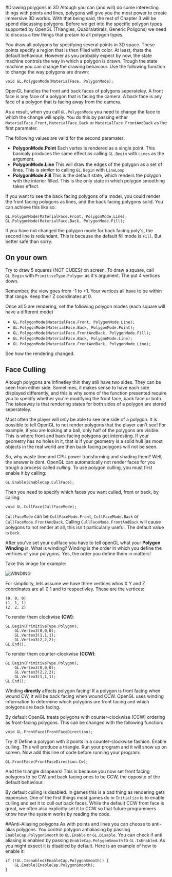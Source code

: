 #Drawing polygons in 3D
Altough you can (and will) do some interesting things with points and lines, polygons will give you the most power to create immersive 3D worlds. With that being said, the rest of Chapter 3 will be spend discussing polygons. Before we get into the specific polygon types supported by OpenGL (Triangles, Quadralatirals, Generic Poligons) we need to discuss a few things that pretain to all polygon types.

You draw all polygons by specifying several points in 3D space. These points specify a region that is then filled with color. At least, thats the default behaviour. However as you probably expect by now, the state machine controls the way in which a polygon is drawn. Trough the state machine you can change the drawing behaviour. Use the following function to change the way polygons are drawn:

```
void GL.PolygonMode(MaterialFace, PolygonMode);
```

OpenGL handles the front and back faces of polygons seperateley. A front face is any face of a polygon that is facing the camera. A back face is any face of a polygon that is facing away from the camera. 

As a result, when you call ```GL.PolygonMode``` you need to change the face to which the change will apply. You do this by passing either ```MaterialFace.Front```, ```MaterialFace.Back``` or ```MaterialFace.FrontAndBack``` as the first paramater.

The following values are valid for the second paramater:

* __PolygonMode.Point__ Each vertex is rendered as a single point. This basicaly produces the same effect as calling ```GL.Begin``` with ```Lines``` as the argument.
* __PolygonMode.Line__ This will draw the edges of the polygon as a set of lines. This is _similar_ to calling ```GL.Begin``` with ```LineLoop```
* __PolygonMode.Fill__ This is the default state, which renders the polygon with the interior filled.  This is the only state in which polygon smoothing takes effect.

If you want to see the back facing polygons of a model, you could render the front facing polygons as lines, and the back facing polygons solid. You can achieve this like so:

```
GL.PolygonMode(MaterialFace.Front, PolygonMode.Line);
GL.PolygonMode(MaterialFace.Back, PolygonMode.Fill);
```

If you have not changed the polygon mode for back facing poly's, the second line is redundant. This is because the default fill mode is ```Fill```. But better safe than sorry.

## On your own
Try to draw 5 squares (NOT CUBES) on screen. To draw a square, call ```GL.Begin``` with ```PrimitiveType.Polygon``` as it's argument. The put 4 vertices down. 

Remember, the view goes from -1 to +1. Your vertices all have to be within that range. Keep their Z coordinates at 0.

Once all 5 are rendering, set the following polygon modes (each square will have a different mode)

* ```GL.PolygonMode(MaterialFace.Front, PolygonMode.Line);```
* ```GL.PolygonMode(MaterialFace.Back, PolygonMode.Point);```
* ```GL.PolygonMode(MaterialFace.FrontAndBack, PolygonMode.Fill);```
* ```GL.PolygonMode(MaterialFace.Back, PolygonMode.Line);```
* ```GL.PolygonMode(MaterialFace.FrontAndBack, PolygonMode.Line);```

See how the rendering changed.

## Face Culling
Altough polygons are infinetley thin they still have two sides. They can be seen from either side. Sometimes, it makes sense to have each side displayed differently, and this is why some of the function presented require you to specify whether you're modifying the front face, back face or both. The takeaway is that rendering states for both sides of a polygon are stored seperateley.

Most often the player will only be able to see one side of a polygon. It is possible to tell OpenGL to not render polygons that the player can't see! For example, if you are looking at a ball, only half of the polygons are visible. This is where front and back facing polygons get interesting. If your geometry has no holes in it, that is if your geometry is a solid hull (as most objects in the real world are then back facing polygons will not be seen.

So, why waste time and CPU power transforming and shading them? Well, the answer is dont.  OpenGL can automatically not render faces for you trough a process called _culling_. To use polygon culling, you must first enable it by calling:

```
GL.Enable(EnableCap.CullFace);
```

Then you need to specify which faces you want culled, front or back, by calling:

```
void GL.CullFace(CullFaceMode);
```

```CullFaceMode``` can be ```CullFaceMode.Front```, ```CullFaceMode.Back``` or ```CullFaceMode.FrontAndBack```. Calling ```CullFaceMode.FrontAndBack``` will cause polygons to not render at all, this isn't particularly useful. The default value is ```Back```.

After you've set your cullface you have to tell openGL what your __Polygon Winding__ is. What is winding? Winding is the order in which you define the vertices of your polygons. Yes, the order you define them in matters!

Take this image for example:

![WINDING](winding.png)

For simplicity, lets assume we have three vertices whos X Y and Z coordinates are all 0 1 and to respectivley. These are the vertices:

```
(0, 0, 0)
(1, 1, 1)
(2, 2, 2)
```

To render them clockwise __(CW)__:

```
GL.Begin(PrimitiveType.Polygon);
    GL.Vertex3(0,0,0);
    GL.Vertex3(1,1,1);
    GL.Vertex3(2,2,2);
GL.End();
```
To render them counter-clockwise __(CCW)__:

```
GL.Begin(PrimitiveType.Polygon);
    GL.Vertex3(0,0,0);
    GL.Vertex3(2,2,2);
    GL.Vertex3(1,1,1);
GL.End();
```

Winding __directly__ affects polygon facing! If a polygon is front facing when wound CW, it will be back facing when wound CCW. OpenGL uses winding information to determine which polygons are front facing and which polygons are back facing.

By default OpenGL treats polygons with counter-clockwise (CCW) ordering as front-facing polygons. This can be changed with the following function:

```
void GL.FrontFace(FrontFaceDirection);
```

Try it! Define a polygon with 3 points in a counter-clockwise fashion. Enable culling. This will produce a triangle. Run your program and it will show up on screen. Now add this line of code before running your program:

```
GL.FrontFace(FrontFaceDirection.Cw);
```

And the triangle disapears! This is because you now set front facing polygons to be CW, and back facing ones to be CCW, the opposite of the default behaviour.

By default culling is disabled. In games this is a bad thing as rendering gets expensive. One of the first things most games do in ```Initialize``` is to enable culling and set it to cull out back faces. While the default CCW front face is great, we often also explicitly set it to CCW so that future programmers know how the system works by reading the code.

##Anti-Aliasing polygons
As with points and lines you can choose to anti-alias polygons. You control polygon antialiasing by passing ```EnableCap.PolygonSmooth``` to ```GL.Enable``` or ```GL.Disable```. You can check if anti aliasing is enabled by passing ```EnableCap.PolygonSmooth``` to ```GL.IsEnabled```. As you might expect it is disabled by default. Here is an example of how to enable it:

```
if (!GL.Isenabled(EnableCap.PolygonSmooth)) {
    GL.Enable(EnableCap.PolygonSmooth);
}
```